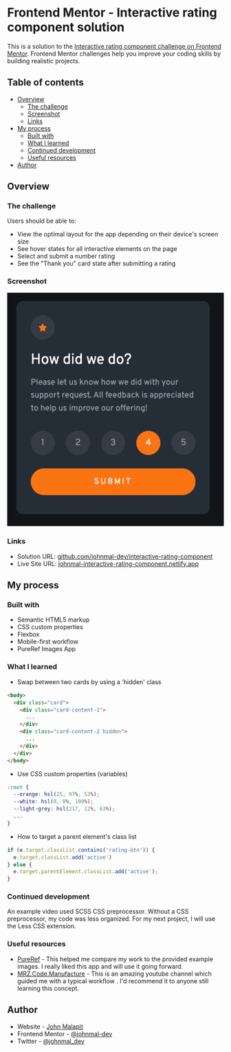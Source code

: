 # Frontend Mentor - Interactive rating component solution

This is a solution to the [Interactive rating component challenge on Frontend Mentor](https://www.frontendmentor.io/challenges/interactive-rating-component-koxpeBUmI). Frontend Mentor challenges help you improve your coding skills by building realistic projects. 

## Table of contents

- [Overview](#overview)
  - [The challenge](#the-challenge)
  - [Screenshot](#screenshot)
  - [Links](#links)
- [My process](#my-process)
  - [Built with](#built-with)
  - [What I learned](#what-i-learned)
  - [Continued development](#continued-development)
  - [Useful resources](#useful-resources)
- [Author](#author)
<!-- - [Acknowledgments](#acknowledgments) -->

## Overview

### The challenge

Users should be able to:

- View the optimal layout for the app depending on their device's screen size
- See hover states for all interactive elements on the page
- Select and submit a number rating
- See the "Thank you" card state after submitting a rating

### Screenshot

![](./screenshots/screenshot.png)

### Links

- Solution URL: [github.com/johnmal-dev/interactive-rating-component](https://github.com/johnmal-dev/interactive-rating-component)
- Live Site URL: [johnmal-interactive-rating-component.netlify.app](https://johnmal-interactive-rating-component.netlify.app/)

## My process

### Built with

- Semantic HTML5 markup
- CSS custom properties
- Flexbox
- Mobile-first workflow
- PureRef Images App

### What I learned
- Swap between two cards by using a 'hidden' class
```html
<body>
  <div class="card">
    <div class="card-content-1">
      ...
    </div>
    <div class="card-content-2 hidden">
      ...
    </div>
  </div>
</body>
```
- Use CSS custom properties (variables)
```css
:root {
  --orange: hsl(25, 97%, 53%);
  --white: hsl(0, 0%, 100%);
  --light-grey: hsl(217, 12%, 63%);
  ...
}
```
- How to target a parent element's class list
```js
if (e.target.classList.contains('rating-btn')) {
  e.target.classList.add('active')
} else {
  e.target.parentElement.classList.add('active');
}
```

### Continued development

An example video used SCSS CSS preprocessor. Without a CSS preprocessor, my code was less organized. For my next project, I will use the Less CSS extension.

### Useful resources

- [PureRef](https://www.pureref.com/) - This helped me compare my work to the provided example images. I really liked this app and will use it going forward.
- [MRZ.Code.Manufacture](https://www.youtube.com/channel/UC8vDv2c3-wQfTnOr84CwH4Q/) - This is an amazing youtube channel which guided me with a typical workflow . I'd recommend it to anyone still learning this concept.

## Author

- Website - [John Malapit](https://www.johnmal.dev)
- Frontend Mentor - [@johnmal-dev](https://www.frontendmentor.io/profile/johnmal-dev)
- Twitter - [@johnmal_dev](https://www.twitter.com/johnmal_dev)

<!-- ## Acknowledgments -->